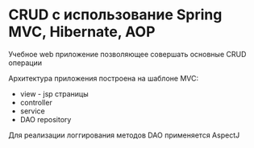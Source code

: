 # CRUD с использование Spring MVC, Hibernate, AOP

Учебное web приложение позволяющее совершать основные CRUD операции

Архитектура приложения построена на шаблоне MVC:
* view - jsp страницы
* controller
* service
* DAO repository

Для реализации логгирования методов DAO применяется AspectJ